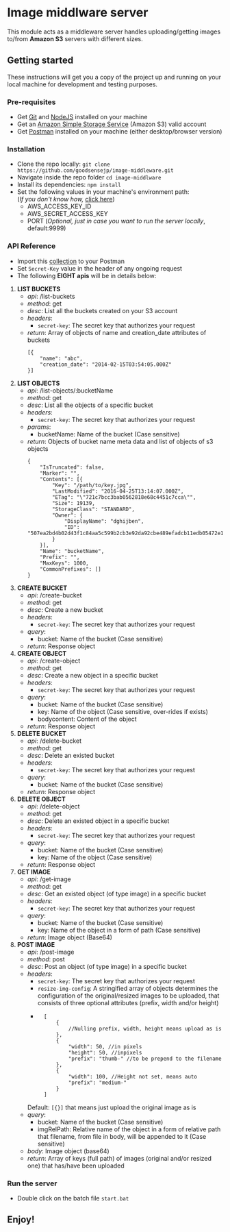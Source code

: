# Image middlware server
This module acts as a middleware server handles uploading/getting images to/from **Amazon S3** servers with different sizes\.
## Getting started
These instructions will get you a copy of the project up and running on your local machine for development and testing purposes\.
### Pre-requisites
- Get [Git](https://git-scm.com/downloads) and [NodeJS](https://nodejs.org/en/download/) installed on your machine
- Get an [Amazon Simple Storage Service](https://aws.amazon.com/s3/) \(Amazon S3\) valid account
- Get [Postman](https://www.getpostman.com/) installed on your machine \(either desktop/browser version\)

### Installation
- Clone the repo locally: ```git clone https://github.com/goodsensejp/image-middleware.git```
- Navigate inside the repo folder ```cd image-middlware```
- Install its dependencies: ```npm install```
- Set the following values in your machine's environment path:   
        \(_If you don't know how,_ [click here](https://java.com/en/download/help/path.xml)\)
    * AWS\_ACCESS\_KEY\_ID
    * AWS\_SECRET\_ACCESS\_KEY
    * PORT (_Optional, just in case you want to run the server locally_, default:9999)

### API Reference
- Import this [collection](https://www.getpostman.com/collections/5992381874c2f3e65d33) to your Postman
- Set ``Secret-Key`` value in the header of any ongoing request
- The following **EIGHT apis** will be in details below:  

1.  **LIST BUCKETS**
    * _api_: /list-buckets
    * _method_: get
    * _desc_: List all the buckets created on your S3 account
    * _headers_:
        * ``secret-key``: The secret key that authorizes your request
    * _return_: Array of objects of name and creation_date attributes of buckets
        ```
        [{
            "name": "abc", 
            "creation_date": "2014-02-15T03:54:05.000Z"
        }]
        ```
2.  **LIST OBJECTS**
    * _api_: /list-objects/:bucketName
    * _method_: get
    * _desc_: List all the objects of a specific bucket
    * _headers_:
        * ``secret-key``: The secret key that authorizes your request
    * _params_:
        * bucketName: Name of the bucket (Case sensitive)
    * _return_: Objects of bucket name meta data and list of objects of s3 objects
        ```
        {
            "IsTruncated": false,
            "Marker": "",
            "Contents": [{
                "Key": "/path/to/key.jpg",
                "LastModified": "2016-04-25T13:14:07.000Z",
                "ETag": "\"721c7bcc3bab0562818e68c4451c7cca\"",
                "Size": 19139,
                "StorageClass": "STANDARD",
                "Owner": {
                    "DisplayName": "dghijben",
                    "ID": "507ea2bd4b02d43f1c84aa5c599b2cb3e92da92cbe489efadcb11edb05472e14"
                }
            }],
            "Name": "bucketName",
            "Prefix": "",
            "MaxKeys": 1000,
            "CommonPrefixes": []
        }
        ```
3.  **CREATE BUCKET**
    * _api_: /create-bucket
    * _method_: get
    * _desc_: Create a new bucket
    * _headers_:
        * ``secret-key``: The secret key that authorizes your request
    * _query_:
        * bucket: Name of the bucket (Case sensitive)
    * _return_: Response object
4.  **CREATE OBJECT**
    * _api_: /create-object
    * _method_: get
    * _desc_: Create a new object in a specific bucket
    * _headers_:
        * ``secret-key``: The secret key that authorizes your request
    * _query_:
        * bucket: Name of the bucket (Case sensitive)
        * key: Name of the object (Case sensitive, over-rides if exists)
        * bodycontent: Content of the object
    * _return_: Response object
5.  **DELETE BUCKET**
    * _api_: /delete-bucket
    * _method_: get
    * _desc_: Delete an existed bucket
    * _headers_:
        * ``secret-key``: The secret key that authorizes your request
    * _query_:
        * bucket: Name of the bucket (Case sensitive)
    * _return_: Response object
6.  **DELETE OBJECT**
    * _api_: /delete-object
    * _method_: get
    * _desc_: Delete an existed object in a specific bucket
    * _headers_:
        * ``secret-key``: The secret key that authorizes your request
    * _query_:
        * bucket: Name of the bucket (Case sensitive)
        * key: Name of the object (Case sensitive)
    * _return_: Response object
7.  **GET IMAGE**
    * _api_: /get-image
    * _method_: get
    * _desc_: Get an existed object (of type image) in a specific bucket
    * _headers_:
        * ``secret-key``: The secret key that authorizes your request
    * _query_:
        * bucket: Name of the bucket (Case sensitive)
        * key: Name of the object in a form of path (Case sensitive)
    * _return_: Image object (Base64)
8.  **POST IMAGE**
    * _api_: /post-image
    * _method_: post
    * _desc_: Post an object (of type image) in a specific bucket
    * _headers_:
        * ``secret-key``: The secret key that authorizes your request
        * ``resize-img-config``: A stringified array of objects determines the configuration of the original/resized images to be uploaded, that consists of three optional attributes (prefix, width and/or height)
        *       [
                    {
                        //Nulling prefix, width, height means upload as is
                    }, 
                    {
                        "width": 50, //in pixels
                        "height": 50, //inpixels
                        "prefix": "thumb-" //to be prepend to the filename
                    }, 
                    {
                        "width": 100, //Height not set, means auto
                        "prefix": "medium-"
                    }
                ]
        Default: ``[{}]`` that means just upload the original image as is
    * _query_:
        * bucket: Name of the bucket (Case sensitive)
        * imgRelPath: Relative name of the object in a form of relative path that filename, from file in body, will be appended to it (Case sensitive)
    * _body_: Image object (base64)
    * _return_: Array of keys (full path) of images (original and/or resized one) that has/have been uploaded
    
### Run the server

* Double click on the batch file ``start.bat``

## Enjoy!

[MD syntax documentation]: <https://confluence.atlassian.com/bitbucketserver/markdown-syntax-guide-776639995.html>
[Online MD to HTML converter]: <http://dillinger.io>
